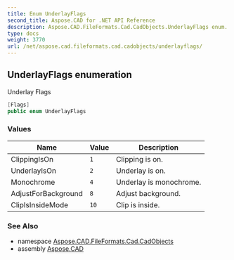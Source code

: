```yaml
---
title: Enum UnderlayFlags
second_title: Aspose.CAD for .NET API Reference
description: Aspose.CAD.FileFormats.Cad.CadObjects.UnderlayFlags enum. Underlay Flags
type: docs
weight: 3770
url: /net/aspose.cad.fileformats.cad.cadobjects/underlayflags/
---
```

## UnderlayFlags enumeration

Underlay Flags

```csharp
[Flags]
public enum UnderlayFlags
```

### Values

| Name | Value | Description |
| --- | --- | --- |
| ClippingIsOn | `1` | Clipping is on. |
| UnderlayIsOn | `2` | Underlay is on. |
| Monochrome | `4` | Underlay is monochrome. |
| AdjustForBackground | `8` | Adjust background. |
| ClipIsInsideMode | `10` | Clip is inside. |

### See Also

* namespace [Aspose.CAD.FileFormats.Cad.CadObjects](../../aspose.cad.fileformats.cad.cadobjects/)
* assembly [Aspose.CAD](../../)


